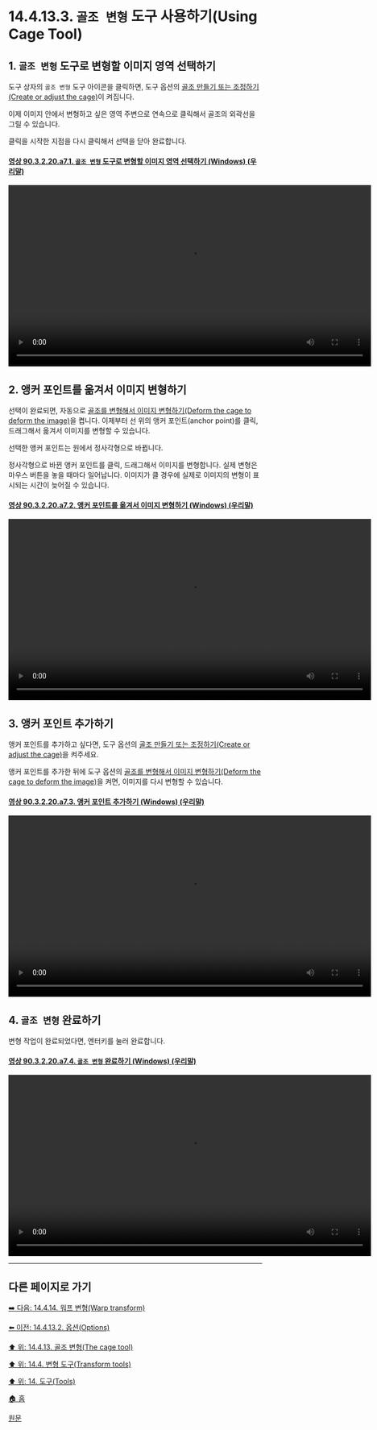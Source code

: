 # 14.4.13.3. `골조 변형` 도구 사용하기(Using Cage Tool)

## 1. `골조 변형` 도구로 변형할 이미지 영역 선택하기
도구 상자의 `골조 변형` 도구 아이콘을 클릭하면, 도구 옵션의 [골조 만들기 또는 조정하기(Create or adjust the cage)](./14-04-13-02-options.md#14-04-13-03-s1)이 켜집니다.

이제 이미지 안에서 변형하고 싶은 영역 주변으로 연속으로 클릭해서 골조의 외곽선을 그릴 수 있습니다.

클릭을 시작한 지점을 다시 클릭해서 선택을 닫아 완료합니다.

<a id="90-03-02-20-a7-01"></a>

#### [영상 90.3.2.20.a7.1. `골조 변형` 도구로 변형할 이미지 영역 선택하기 (Windows) (우리말)](./90-03-02-20-cage_transform.md#90-03-02-20-a7-01)
<video controls="controls" width="720" src="https://github.com/wonder13662/gimp/assets/15767104/90cde5fe-372d-4fa1-acde-74994e19e08e"></video>

## 2. 앵커 포인트를 옮겨서 이미지 변형하기
선택이 완료되면, 자동으로 [골조를 변형해서 이미지 변형하기(Deform the cage to deform the image)](./14-04-13-02-options.md#14-04-13-03-s2)을 켭니다. 이제부터 선 위의 앵커 포인트(anchor point)를 클릭, 드래그해서 옮겨서 이미지를 변형할 수 있습니다. 

선택한 앵커 포인트는 원에서 정사각형으로 바뀝니다.

정사각형으로 바뀐 앵커 포인트를 클릭, 드래그해서 이미지를 변형합니다. 실제 변형은 마우스 버튼을 놓을 때마다 일어납니다. 이미지가 클 경우에 실제로 이미지의 변형이 표시되는 시간이 늦어질 수 있습니다.

<a id="90-03-02-20-a7-02"></a>

#### [영상 90.3.2.20.a7.2. 앵커 포인트를 옮겨서 이미지 변형하기 (Windows) (우리말)](./90-03-02-20-cage_transform.md#90-03-02-20-a7-02)
<video controls="controls" width="720" src="https://github.com/wonder13662/gimp/assets/15767104/0f812dba-7c68-4732-b88a-6de0d20a83f9"></video>

## 3. 앵커 포인트 추가하기
앵커 포인트를 추가하고 싶다면, 도구 옵션의 [골조 만들기 또는 조정하기(Create or adjust the cage)](./14-04-13-02-options.md#14-04-13-03-s1)을 켜주세요.

앵커 포인트를 추가한 뒤에 도구 옵션의 [골조를 변형해서 이미지 변형하기(Deform the cage to deform the image)](./14-04-13-02-options.md#14-04-13-03-s2)을 켜면, 이미지를 다시 변형할 수 있습니다.

<a id="90-03-02-20-a7-03"></a>

#### [영상 90.3.2.20.a7.3. 앵커 포인트 추가하기 (Windows) (우리말)](./90-03-02-20-cage_transform.md#90-03-02-20-a7-03)
<video controls="controls" width="720" src="https://github.com/wonder13662/gimp/assets/15767104/ea03394a-a0e7-433f-877d-fed08ef1100c"></video>

## 4. `골조 변형` 완료하기
변형 작업이 완료되었다면, 엔터키를 눌러 완료합니다.

<a id="90-03-02-20-a7-04"></a>

#### [영상 90.3.2.20.a7.4. `골조 변형` 완료하기 (Windows) (우리말)](./90-03-02-20-cage_transform.md#90-03-02-20-a7-04)
<video controls="controls" width="720" src="https://github.com/wonder13662/gimp/assets/15767104/5d174ceb-ff73-4f53-be48-974edc656e91"></video>

***

## 다른 페이지로 가기

[➡️ 다음: 14.4.14. 워프 변형(Warp transform)](./14-04-14-warp-transform.md)

[⬅️ 이전: 14.4.13.2. 옵션(Options)](./14-04-13-02-options.md)

[⬆️ 위: 14.4.13. 골조 변형(The cage tool)](./14-04-13-00-the-cage-tool.md)

[⬆️ 위: 14.4. 변형 도구(Transform tools)](./14-04-00-transform-tools.md)

[⬆️ 위: 14. 도구(Tools)](./14-00-tools.md)

[🏠 홈](./00-home.md)

[원문](https://docs.gimp.org/2.10/ko/gimp-tool-cage.html)